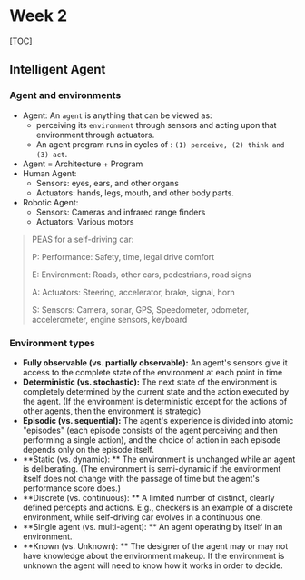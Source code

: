 # Week 2

[TOC]

## Intelligent Agent

### Agent and environments

- Agent: An `agent` is anything that  can be viewed as:
  - perceiving its `environment` through sensors and acting upon that environment through actuators.
  - An agent program runs in cycles of : `(1) perceive, (2) think and (3) act`.
- Agent = Architecture + Program
- Human Agent: 
  - Sensors: eyes, ears, and other organs
  - Actuators: hands, legs, mouth, and other body parts.
- Robotic Agent:
  - Sensors: Cameras and infrared range finders
  - Actuators: Various motors

> PEAS for a self-driving car:
>
> P: Performance: Safety, time, legal drive comfort
>
> E: Environment: Roads, other cars, pedestrians, road signs
>
> A: Actuators: Steering, accelerator, brake, signal, horn
>
> S: Sensors: Camera, sonar, GPS, Speedometer, odometer, accelerometer, engine sensors, keyboard

### Environment types

- **Fully observable (vs. partially observable):** An agent's sensors give it access to the complete state of the environment at each point in time
- **Deterministic (vs. stochastic):** The next state of the environment is completely determined by the current state and the action executed by the agent. (If the environment is deterministic except for the actions of other agents, then the environment is strategic)
- **Episodic (vs. sequential):** The agent's experience is divided into atomic "episodes" (each episode consists of the agent perceiving and then performing a single action), and the choice of action in each episode depends only on the episode itself.
- **Static (vs. dynamic): ** The environment is unchanged while an agent is deliberating. (The environment is semi-dynamic if the environment itself does not change with the passage of time but the agent's performance score does.)
- **Discrete (vs. continuous): ** A limited number of distinct, clearly defined percepts and actions. E.g., checkers is an example of a discrete environment, while self-driving car evolves in a continuous one.
- **Single agent (vs. multi-agent): ** An agent operating by itself in an environment.
- **Known (vs. Unknown): ** The designer of the agent may or may not have knowledge about the environment makeup. If the environment is unknown the agent will need to know how it works in order to decide.

